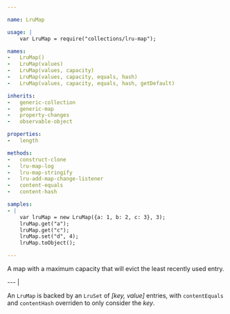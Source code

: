 ```yaml
---

name: LruMap

usage: |
    var LruMap = require("collections/lru-map");

names:
-   LruMap()
-   LruMap(values)
-   LruMap(values, capacity)
-   LruMap(values, capacity, equals, hash)
-   LruMap(values, capacity, equals, hash, getDefault)

inherits:
-   generic-collection
-   generic-map
-   property-changes
-   observable-object

properties:
-   length

methods:
-   construct-clone
-   lru-map-log
-   lru-map-stringify
-   lru-add-map-change-listener
-   content-equals
-   content-hash

samples:
- |
    var lruMap = new LruMap({a: 1, b: 2, c: 3}, 3);
    lruMap.get("a");
    lruMap.get("c");
    lruMap.set("d", 4);
    lruMap.toObject();

---
```


A map with a maximum capacity that will evict the least recently used entry.

--- |

An `LruMap` is backed by an `LruSet` of *[key, value]* entries, with
`contentEquals` and `contentHash` overriden to only consider the *key*.

